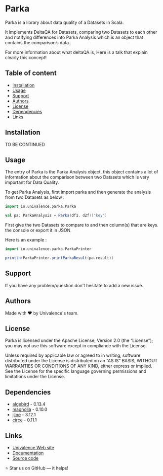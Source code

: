 Parka
======================

Parka is a library about data quality of a Datasets in Scala.

It implements DeltaQA for Datasets, comparing two Datasets to each other and notifying differences into Parka Analysis which is an object that contains the comparison’s data..

For more information about what deltaQA is, Here is a talk that explain clearly this concept!


## Table of content

- [Installation](#installation)
- [Usage](#usage)
- [Support](#support)
- [Authors](#authors)
- [License](#license)
- [Dependencies](#dependencies)
- [Links](#links)

## Installation

TO BE CONTINUED

## Usage

The entry of Parka is the Parka Analysis object, this object contains a lot of information about the comparison between two Datasets which is very important for Data Quality.

To get Parka Analysis, first import parka and then generate the analysis from two Datasets as below :

```scala
import io.univalence.parka.Parka

val pa: ParkaAnalysis = Parka(df1, d2f)("key")
``` 

First give the two Datasets to compare to and then column(s) that are keys.
 the console or export it in JSON. 

Here is an example :

```scala
import io.univalence.parka.ParkaPrinter

println(ParkaPrinter.printParkaResult(pa.result))
``` 
## Support

If you have any problem/question don't hesitate to add a new issue.

## Authors

Made with :heart: by Univalence's team.

## License

Parka is licensed under the Apache License, Version 2.0 (the “License”); you may not use this software except in compliance with the License.

Unless required by applicable law or agreed to in writing, software distributed under the License is distributed on an “AS IS” BASIS, WITHOUT WARRANTIES OR CONDITIONS OF ANY KIND, either express or implied. See the License for the specific language governing permissions and limitations under the License.

## Dependencies

* [algebird](https://github.com/twitter/algebird) - 0.13.4
* [magnolia](https://github.com/propensive/magnolia) - 0.10.0
* [jline](https://github.com/jline/jline3) - 3.12.1
* [circe](https://github.com/circe/circe) - 0.11.1

## Links

* [Univalence Web site](https://www.univalence.io/)
* [Documentation](https://univalence.github.io/spark-tools/parka/)
* [Source code](https://github.com/univalence/spark-tools/tree/master/parka/src/main/scala/io/univalence/parka)

:star: Star us on GitHub — it helps!